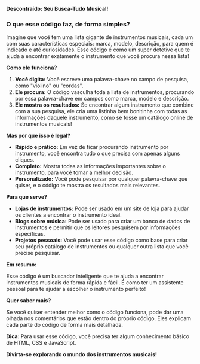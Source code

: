 **Descontraído: Seu Busca-Tudo Musical!**

### **O que esse código faz, de forma simples?**

Imagine que você tem uma lista gigante de instrumentos musicais, cada um com suas características especiais: marca, modelo, descrição, para quem é indicado e até curiosidades. Esse código é como um super detetive que te ajuda a encontrar exatamente o instrumento que você procura nessa lista!

**Como ele funciona?**

1. **Você digita:** Você escreve uma palavra-chave no campo de pesquisa, como "violino" ou "cordas".
2. **Ele procura:** O código vasculha toda a lista de instrumentos, procurando por essa palavra-chave em campos como marca, modelo e descrição.
3. **Ele mostra os resultados:** Se encontrar algum instrumento que combine com a sua pesquisa, ele cria uma listinha bem bonitinha com todas as informações daquele instrumento, como se fosse um catálogo online de instrumentos musicais!

**Mas por que isso é legal?**

* **Rápido e prático:** Em vez de ficar procurando instrumento por instrumento, você encontra tudo o que precisa com apenas alguns cliques.
* **Completo:** Mostra todas as informações importantes sobre o instrumento, para você tomar a melhor decisão.
* **Personalizado:** Você pode pesquisar por qualquer palavra-chave que quiser, e o código te mostra os resultados mais relevantes.

**Para que serve?**

* **Lojas de instrumentos:** Pode ser usado em um site de loja para ajudar os clientes a encontrar o instrumento ideal.
* **Blogs sobre música:** Pode ser usado para criar um banco de dados de instrumentos e permitir que os leitores pesquisem por informações específicas.
* **Projetos pessoais:** Você pode usar esse código como base para criar seu próprio catálogo de instrumentos ou qualquer outra lista que você precise pesquisar.

**Em resumo:**

Esse código é um buscador inteligente que te ajuda a encontrar instrumentos musicais de forma rápida e fácil. É como ter um assistente pessoal para te ajudar a escolher o instrumento perfeito!

**Quer saber mais?**

Se você quiser entender melhor como o código funciona, pode dar uma olhada nos comentários que estão dentro do próprio código. Eles explicam cada parte do código de forma mais detalhada.

**Dica:** Para usar esse código, você precisa ter algum conhecimento básico de HTML, CSS e JavaScript.

**Divirta-se explorando o mundo dos instrumentos musicais!**
